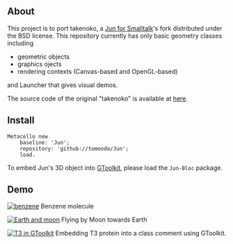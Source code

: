 About
-

This project is to port takenoko, a [Jun for Smalltalk](http://aokilab.kyoto-su.ac.jp/jun/index.html)'s fork distributed under the BSD license.
This repository currently has only basic geometry classes including

* geometric objects
* graphics ojects
* rendering contexts (Canvas-based and OpenGL-based)

and Launcher that gives visual demos.

The source code of the original "takenoko" is available at [here](ftp://ftp.sra.co.jp/pub/lang/smalltalk/takenoko/).

Install
-

```
Metacello new
    baseline: 'Jun';
    repository: 'github://tomooda/Jun';
    load.
```

To embed Jun's 3D object into [GToolkit](https://feenk.com/#gt), please load the ```Jun-Bloc``` package.

Demo
-
[![benzene](http://img.youtube.com/vi/ZgS8Y9gJRFc/0.jpg)](http://www.youtube.com/watch?v=ZgS8Y9gJRFc) Benzene molecule

[![Earth and moon](http://img.youtube.com/vi/liPnWDkEJ4Q/0.jpg)](http://www.youtube.com/watch?v=liPnWDkEJ4Q) Flying by Moon towards Earth

[![T3 in GToolkit](http://img.youtube.com/vi/hGcaeKwsF8k/0.jpg)](http://www.youtube.com/watch?v=hGcaeKwsF8k) Embedding T3 protein into a class comment using GToolkit.
